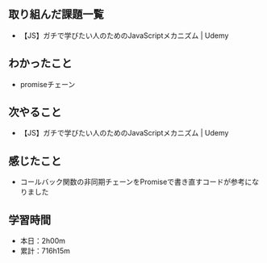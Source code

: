 ## 取り組んだ課題一覧
- 【JS】ガチで学びたい人のためのJavaScriptメカニズム | Udemy
## わかったこと
- promiseチェーン
## 次やること
- 【JS】ガチで学びたい人のためのJavaScriptメカニズム | Udemy
## 感じたこと
- コールバック関数の非同期チェーンをPromiseで書き直すコードが参考になりました
## 学習時間
- 本日：2h00m
- 累計：716h15m
